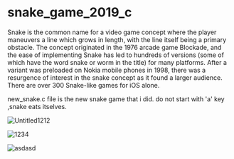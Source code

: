 # snake_game_2019_c

  Snake is the common name for a video game concept where the player maneuvers a line which grows in length, with the line itself being a primary obstacle. The concept originated in the 1976 arcade game Blockade, and the ease of implementing Snake has led to hundreds of versions (some of which have the word snake or worm in the title) for many platforms. After a variant was preloaded on Nokia mobile phones in 1998, there was a resurgence of interest in the snake concept as it found a larger audience. There are over 300 Snake-like games for iOS alone.

new_snake.c file is the new snake game that i did.
do not start with 'a' key ,snake eats itselves.


![Untitled1212](https://user-images.githubusercontent.com/58360416/102596293-06982c00-412a-11eb-9c39-1f776f6cadf9.png)



![1234](https://user-images.githubusercontent.com/58360416/102597425-b02bed00-412b-11eb-8711-50ed4a6202ba.png)



![asdasd](https://user-images.githubusercontent.com/58360416/102597085-2a0fa680-412b-11eb-8288-76df780be168.png)
